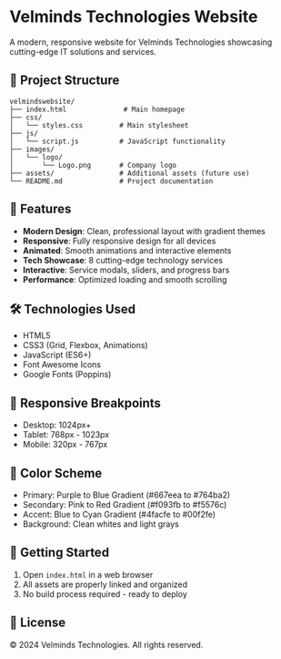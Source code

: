 # Velminds Technologies Website

A modern, responsive website for Velminds Technologies showcasing cutting-edge IT solutions and services.

## 📁 Project Structure

```
velmindswebsite/
├── index.html              # Main homepage
├── css/
│   └── styles.css         # Main stylesheet
├── js/
│   └── script.js          # JavaScript functionality
├── images/
│   └── logo/
│       └── Logo.png       # Company logo
├── assets/                # Additional assets (future use)
└── README.md              # Project documentation
```

## 🚀 Features

- **Modern Design**: Clean, professional layout with gradient themes
- **Responsive**: Fully responsive design for all devices
- **Animated**: Smooth animations and interactive elements
- **Tech Showcase**: 8 cutting-edge technology services
- **Interactive**: Service modals, sliders, and progress bars
- **Performance**: Optimized loading and smooth scrolling

## 🛠 Technologies Used

- HTML5
- CSS3 (Grid, Flexbox, Animations)
- JavaScript (ES6+)
- Font Awesome Icons
- Google Fonts (Poppins)

## 📱 Responsive Breakpoints

- Desktop: 1024px+
- Tablet: 768px - 1023px
- Mobile: 320px - 767px

## 🎨 Color Scheme

- Primary: Purple to Blue Gradient (#667eea to #764ba2)
- Secondary: Pink to Red Gradient (#f093fb to #f5576c)
- Accent: Blue to Cyan Gradient (#4facfe to #00f2fe)
- Background: Clean whites and light grays

## 🚀 Getting Started

1. Open `index.html` in a web browser
2. All assets are properly linked and organized
3. No build process required - ready to deploy

## 📄 License

© 2024 Velminds Technologies. All rights reserved.